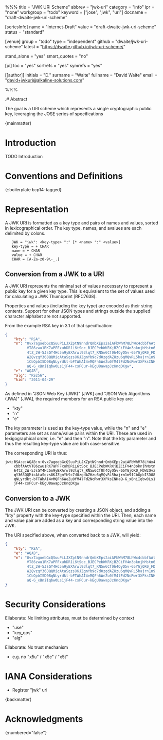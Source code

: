 %%%
title = "JWK URI Scheme"
abbrev = "jwk-uri"
category = "info"
ipr = "none"
workgroup = "todo"
keyword = ["jose", "jwk", "uri"]
docname = "draft-dwaite-jwk-uri-scheme"

[seriesInfo]
name = "Internet-Draft"
value = "draft-dwaite-jwk-uri-scheme"
status = "standard"

[venue]
group = "todo"
type = "independent"
github = "dwaite/jwk-uri-scheme"
latest = "https://dwaite.github.io/jwk-uri-scheme/"

stand_alone = "yes"
smart_quotes = "no"

[pi]
toc = "yes"
sortrefs = "yes"
symrefs = "yes"

[[author]]
initials = "D."
surname = "Waite"
fullname = "David Waite"
email = "david+jwkuri@alkaline-solutions.com"

%%%

.# Abstract

The goal is a URI scheme which represents a single cryptographic public key, leveraging the JOSE series of specifications

{mainmatter}

# Introduction

TODO Introduction


# Conventions and Definitions

{::boilerplate bcp14-tagged}

# Representation

A JWK URI is formatted as a key type and pairs of names and values, sorted in lexicographical order. The key type, names, and avalues are each delimited by colons.

```
   JWK = "jwk": <key-type> ":" [* <name> ":" <value>]
   key-type = + CHAR
   name = + CHAR
   value = + CHAR
   CHAR = [A-Za-z0-9\-_.]

```

## Conversion from a JWK to a URI

A JWK URI represents the minimal set of values necessary to represent a public key for a given key type. This is equivalent to the set of values used for calculating a JWK Thumbprint [RFC7638].

Properties and values (including the key type) are encoded as their string contents. Support for other JSON types and strings outside the supplied character alphabet are not supported.

From the example RSA key in 3.1 of that specification:

``` json
{
    "kty": "RSA",
    "n": "0vx7agoebGcQSuuPiLJXZptN9nndrQmbXEps2aiAFbWhM78LhWx4cbbfAAt
          VT86zwu1RK7aPFFxuhDR1L6tSoc_BJECPebWKRXjBZCiFV4n3oknjhMstn6
          4tZ_2W-5JsGY4Hc5n9yBXArwl93lqt7_RN5w6Cf0h4QyQ5v-65YGjQR0_FD
          W2QvzqY368QQMicAtaSqzs8KJZgnYb9c7d0zgdAZHzu6qMQvRL5hajrn1n9
          1CbOpbISD08qNLyrdkt-bFTWhAI4vMQFh6WeZu0fM4lFd2NcRwr3XPksINH
          aQ-G_xBniIqbw0Ls1jF44-csFCur-kEgU8awapJzKnqDKgw",
    "e": "AQAB",
    "alg": "RS256",
    "kid": "2011-04-29"
}
```

As defined in "JSON Web Key (JWK)" [JWK] and "JSON Web Algorithms
(JWA)" [JWA], the required members for an RSA public key are:

*  "kty"
*  "n"
*  "e"

The kty parameter is used as the key-type value, while the "n" and "e" parameters are set as name/value pairs within the URI. These are used in lexigographical order, i.e. "e" and then "n". Note that the kty parameter and thus the resulting key-type value are both case-sensitive.

The corresponding URI is thus:

```
jwk:RSA:e:AQAB:n:0vx7agoebGcQSuuPiLJXZptN9nndrQmbXEps2aiAFbWhM78LhWx4
    cbbfAAtVT86zwu1RK7aPFFxuhDR1L6tSoc_BJECPebWKRXjBZCiFV4n3oknjhMstn
    64tZ_2W-5JsGY4Hc5n9yBXArwl93lqt7_RN5w6Cf0h4QyQ5v-65YGjQR0_FDW2Qvz
    qY368QQMicAtaSqzs8KJZgnYb9c7d0zgdAZHzu6qMQvRL5hajrn1n91CbOpbISD08
    qNLyrdkt-bFTWhAI4vMQFh6WeZu0fM4lFd2NcRwr3XPksINHaQ-G_xBniIqbw0Ls1
    jF44-csFCur-kEgU8awapJzKnqDKgw
```

## Conversion to a JWK

The JWK URI can be converted by creating a JSON object, and adding a "kty" property with the key-type specified within the URI. Then, each name and value pair are added as a key and corresponding string value into the JWK.

The URI specified above, when converted back to a JWK, will yield:

``` json
{
    "kty": "RSA",
    "e": "AQAB",
    "n": "0vx7agoebGcQSuuPiLJXZptN9nndrQmbXEps2aiAFbWhM78LhWx4cbbfAAt
          VT86zwu1RK7aPFFxuhDR1L6tSoc_BJECPebWKRXjBZCiFV4n3oknjhMstn6
          4tZ_2W-5JsGY4Hc5n9yBXArwl93lqt7_RN5w6Cf0h4QyQ5v-65YGjQR0_FD
          W2QvzqY368QQMicAtaSqzs8KJZgnYb9c7d0zgdAZHzu6qMQvRL5hajrn1n9
          1CbOpbISD08qNLyrdkt-bFTWhAI4vMQFh6WeZu0fM4lFd2NcRwr3XPksINH
          aQ-G_xBniIqbw0Ls1jF44-csFCur-kEgU8awapJzKnqDKgw"
}
```

# Security Considerations

Ellaborate: No limiting attributes, must be determined by context
  * "use"
  * "key_ops"
  * "alg"

Ellaborate: No trust mechanism
  * e.g. no "x5u" / "x5c" / "x5t"

# IANA Considerations

* Register "jwk" uri

{backmatter}

# Acknowledgments
{:numbered="false"}
